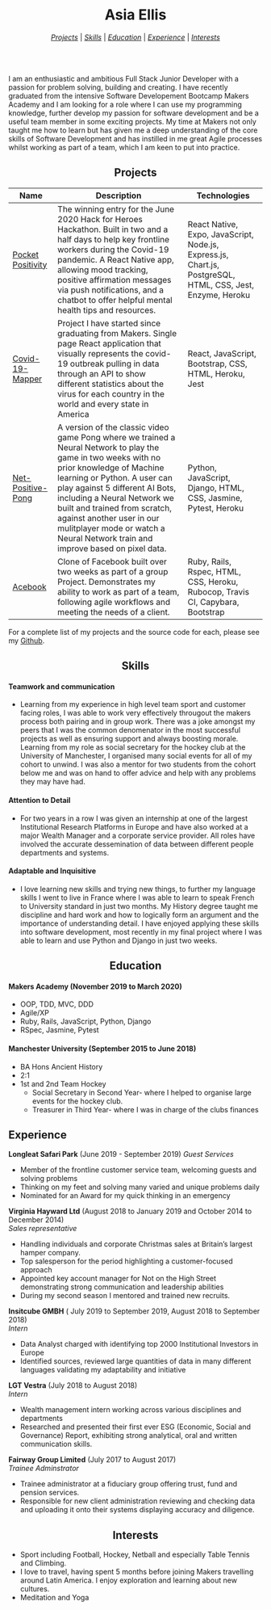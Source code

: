 <h1 align="center">Asia Ellis</h1>

<div align= "center">
 
[*Projects*](#projects) | [*Skills*](#skills) | [*Education*](#education) | [*Experience*](#experience) | [*Interests*](#interests)
 </div>
 
 <div align="center">
 <a href="https://sourcerer.io/asiaellis5"><img src="https://img.shields.io/badge/JavaScript-540%20commits-orange.svg" alt=""></a>
 <a href="https://sourcerer.io/asiaellis5"><img src="https://img.shields.io/badge/Ruby-305%20commits-orange.svg" alt=""></a>
 <a href="https://sourcerer.io/asiaellis5"><img src="https://img.shields.io/badge/Python-190%20commits-orange.svg" alt=""></a>
 <a href="https://sourcerer.io/asiaellis5"><img src="https://img.shields.io/badge/HTML-407%20commits-orange.svg" alt=""></a>
 <a href="https://sourcerer.io/asiaellis5"><img src="https://img.shields.io/badge/CSS-405%20commits-orange.svg" alt=""></a>
 </div>
<br>
<br>
I am an enthusiastic and ambitious Full Stack Junior Developer with a passion for problem solving, building and creating. I have recently graduated from the intensive Software Developement Bootcamp Makers Academy and I am looking for a role where I can use my programming knowledge, further develop my passion for software development and be a useful team member in some exciting projects. My time at Makers not only taught me how to learn but has given me a deep understanding of the core skills of Software Development and has instilled in me great Agile processes whilst working as part of a team, which I am keen to put into practice. 

<div align="center">

## Projects

</div>

| Name | Description  | Technologies|
| ---|---| ---|
|[Pocket Positivity](https://github.com/asiaellis5/Makers-Bnb)| The winning entry for the June 2020 Hack for Heroes Hackathon. Built in two and a half days to help key frontline workers during the Covid-19 pandemic. A React Native app, allowing mood tracking, positive affirmation messages via push notifications, and a chatbot to offer helpful mental health tips and resources. | React Native, Expo, JavaScript, Node.js, Express.js, Chart.js, PostgreSQL, HTML, CSS, Jest, Enzyme, Heroku 
| [Covid-19-Mapper](https://github.com/davidpaps/covid_19_mapper) | Project I have started since graduating from Makers. Single page React application that visually represents the covid-19 outbreak pulling in data through an API to show different statistics about the virus for each country in the world and every state in America | React, JavaScript, Bootstrap, CSS, HTML, Heroku, Jest
| [Net-Positive-Pong](https://github.com/asiaellis5/Net-positive-pong)  | A version of the classic video game Pong where we trained a Neural Network to play the game in two weeks with no prior knowledge of Machine learning or Python. A user can play against 5 different AI Bots, including a Neural Network we built and trained from scratch, against another user in our mulitplayer mode or watch a Neural Network train and improve based on pixel data.| Python, JavaScript, Django, HTML, CSS, Jasmine, Pytest, Heroku 
|[Acebook](https://github.com/asiaellis5/acebook-U-JAKD) | Clone of Facebook built over two weeks as part of a group Project. Demonstrates my ability to work as part of a team, following agile workflows and meeting the needs of a client.| Ruby, Rails, Rspec, HTML, CSS, Heroku, Rubocop, Travis CI, Capybara, Bootstrap

For a complete list of my projects and the source code for each, please see my [Github](https://github.com/asiaellis5).

<div align="center">

## Skills

</div>

#### Teamwork and communication

- Learning from my experience in high level team sport and customer facing roles, I was able to work very effectively througout the makers process both pairing and in group work. There was a joke amongst my peers that I was the common denomenator in the most successful projects as well as ensuring support and always boosting morale. Learning from my role as social secretary for the hockey club at the University of Manchester, I organised many social events for all of my cohort to unwind. I was also a mentor for two students from the cohort below me and was on hand to offer advice and help with any problems they may have had.  

#### Attention to Detail

- For two years in a row I was given an internship at one of the largest Institutional Research Platforms in Europe and have also worked at a major Wealth Manager and a corporate service provider. All roles have involved the accurate dessemination of data between different people departments and systems.

#### Adaptable and Inquisitive

- I love learning new skills and trying new things, to further my language skills I went to live in France where I was able to learn to speak French to University standard in just two months. My History degree taught me discipline and hard work and how to logically form an argument and the importance of understanding detail. I have enjoyed applying these skills into software development, most recently in my final project where I was able to learn and use Python and Django in just two weeks.


<div align="center">

## Education

</div>

#### Makers Academy (November 2019 to March 2020)

- OOP, TDD, MVC, DDD
- Agile/XP
- Ruby, Rails, JavaScript, Python, Django
- RSpec, Jasmine, Pytest

#### Manchester University (September 2015 to June 2018)

- BA Hons Ancient History
- 2:1
- 1st and 2nd Team Hockey
  - Social Secretary in Second Year- where I helped to organise large events for the hockey club.
  - Treasurer in Third Year- where I was in charge of the clubs finances 

## Experience

**Longleat Safari Park** (June 2019 - September 2019)
*Guest Services*
- Member of the frontline customer service team, welcoming guests and solving problems
-	Thinking on my feet and solving many varied and unique problems daily
-	Nominated for an Award for my quick thinking in an emergency


**Virginia Hayward Ltd** (August 2018 to January 2019 and  October 2014 to December 2014)   
*Sales representative*  
- Handling individuals and corporate Christmas sales at Britain’s largest hamper company. 
-	Top salesperson for the period highlighting a customer-focused approach
-	Appointed key account manager for Not on the High Street demonstrating strong communication and leadership abilities
-	During my second season I mentored and trained new recruits.


**Insitcube GMBH** ( July 2019 to September 2019, August 2018 to September 2018)    
*Intern*  
- Data Analyst charged with identifying top 2000 Institutional Investors in Europe
-	Identified sources, reviewed large quantities of data in many different languages validating my adaptability and initiative


**LGT Vestra** (July 2018 to August 2018)   
*Intern*  
- Wealth management intern working across various disciplines and departments
-	Researched and presented their first ever ESG (Economic, Social and Governance) Report, exhibiting strong analytical, oral and written communication skills.


**Fairway Group Limited** (July 2017 to August 2017)   
*Trainee Adminstrator*  
- Trainee administrator at a fiduciary group offering trust, fund and pension services. 
-	Responsible for new client administration reviewing and checking data and uploading it onto their systems displaying accuracy and diligence.


<div align="center">

## Interests

</div>

- Sport including Football, Hockey, Netball and especially Table Tennis and Climbing.
- I love to travel, having spent 5 months before joining Makers travelling around Latin America. I enjoy exploration and learning about new cultures.
- Meditation and Yoga
